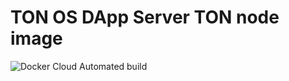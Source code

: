 # TON OS DApp Server TON node image

![Docker Cloud Automated build](https://img.shields.io/docker/cloud/automated/amttr/tonos-ton-node)
